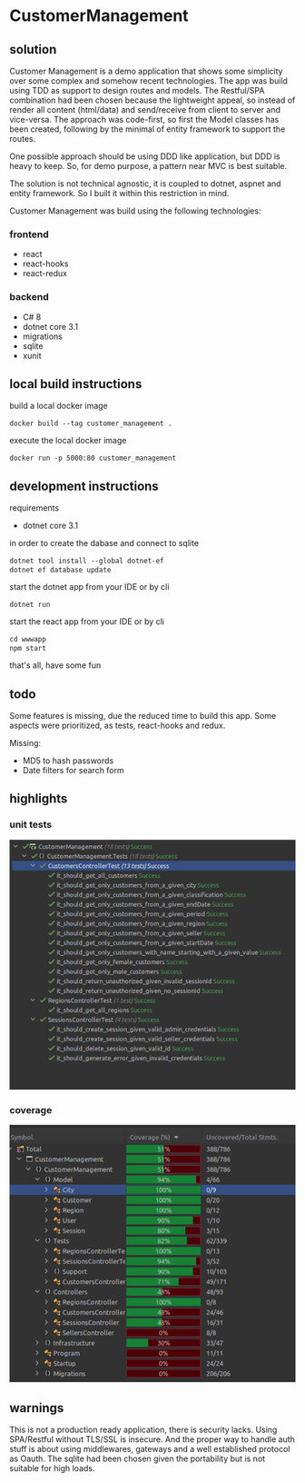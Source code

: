 # CustomerManagement

## solution

Customer Management is a demo application that shows some simplicity over some complex and somehow recent
technologies.
The app was build using TDD as support to design routes and models.
The Restful/SPA combination had been chosen because the lightweight appeal, so instead of render all content (html/data) and send/receive from client to server and vice-versa.
The approach was code-first, so first the Model classes has been created, following by the minimal of entity framework to support the routes.

One possible approach should be using DDD like application, but DDD is heavy to keep.
So, for demo purpose, a pattern near MVC is best suitable.

The solution is not technical agnostic, it is coupled to dotnet, aspnet and entity framework.
So I built it within this restriction in mind. 

Customer Management was build using the following technologies:

### frontend
* react
* react-hooks
* react-redux

### backend
* C# 8
* dotnet core 3.1
* migrations
* sqlite
* xunit

## local build instructions

build a local docker image
```
docker build --tag customer_management .
```

execute the local docker image
```
docker run -p 5000:80 customer_management
```


## development instructions

requirements
* dotnet core 3.1

in order to create the dabase and connect to sqlite 
```
dotnet tool install --global dotnet-ef
dotnet ef database update
```

start the dotnet app from your IDE or by cli
```
dotnet run
```

start the react app from your IDE or by cli
```
cd wwwapp
npm start
```

that's all, have some fun

## todo
Some features is missing, due the reduced time to build this app.
Some aspects were prioritized, as tests, react-hooks and redux.

Missing:
* MD5 to hash passwords
* Date filters for search form

## highlights

### unit tests
![unit tests](misc/Selection_048.png)

### coverage
![unit tests](misc/Selection_047.png)


## warnings
This is not a production ready application, there is security lacks.
Using SPA/Restful without TLS/SSL is insecure.
And the proper way to handle auth stuff is about using middlewares, gateways and a well established protocol as Oauth.
The sqlite had been chosen given the portability but is not suitable for high loads.
